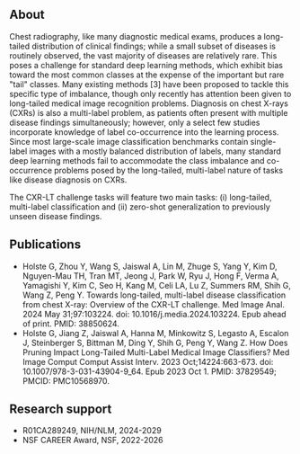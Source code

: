 ## About

Chest radiography, like many diagnostic medical exams, produces a long-tailed distribution of clinical findings; 
while a small subset of diseases is routinely observed, the vast majority of diseases are relatively rare. 
This poses a challenge for standard deep learning methods, which exhibit bias toward the most common classes at the expense of the important but rare "tail" classes. 
Many existing methods [3] have been proposed to tackle this specific type of imbalance, though only recently has attention been given to long-tailed medical image recognition problems. 
Diagnosis on chest X-rays (CXRs) is also a multi-label problem, as patients often present with multiple disease findings simultaneously; 
however, only a select few studies incorporate knowledge of label co-occurrence into the learning process. 
Since most large-scale image classification benchmarks contain single-label images with a mostly balanced distribution of labels, 
many standard deep learning methods fail to accommodate the class imbalance and co-occurrence problems posed by the long-tailed, 
multi-label nature of tasks like disease diagnosis on CXRs.

The CXR-LT challenge tasks will feature two main tasks: (i) long-tailed, multi-label classification and (ii) zero-shot generalization to previously unseen disease findings. 

## Publications

* Holste G, Zhou Y, Wang S, Jaiswal A, Lin M, Zhuge S, Yang Y, Kim D, Nguyen-Mau TH, Tran MT, Jeong J, Park W, Ryu J, Hong F, Verma A, Yamagishi Y, Kim C, Seo H, Kang M, Celi LA, Lu Z, Summers RM, Shih G, Wang Z, Peng Y. Towards long-tailed, multi-label disease classification from chest X-ray: Overview of the CXR-LT challenge. Med Image Anal. 2024 May 31;97:103224. doi: 10.1016/j.media.2024.103224. Epub ahead of print. PMID: 38850624.
* Holste G, Jiang Z, Jaiswal A, Hanna M, Minkowitz S, Legasto A, Escalon J, Steinberger S, Bittman M, Ding Y, Shih G, Peng Y, Wang Z. How Does Pruning Impact Long-Tailed Multi-Label Medical Image Classifiers? Med Image Comput Comput Assist Interv. 2023 Oct;14224:663-673. doi: 10.1007/978-3-031-43904-9_64. Epub 2023 Oct 1. PMID: 37829549; PMCID: PMC10568970.

## Research support

* R01CA289249, NIH/NLM, 2024-2029
* NSF CAREER Award, NSF, 2022-2026
